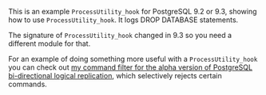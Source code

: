 This is an example `ProcessUtility_hook` for PostgreSQL 9.2 or 9.3, showing how
to use `ProcessUtility_hook`. It logs DROP DATABASE statements.

The signature of `ProcessUtility_hook` changed in 9.3 so you need a different module
for that.

For an example of doing something more useful with a `ProcessUtility_hook` you
can check out [my command filter for the alpha version of PostgreSQL
bi-directional logical
replication](https://github.com/ringerc/postgres/blob/bdr-reject-unsafe-commands/contrib/bdr/bdr_commandfilter.c),
which selectively rejects certain commands.
